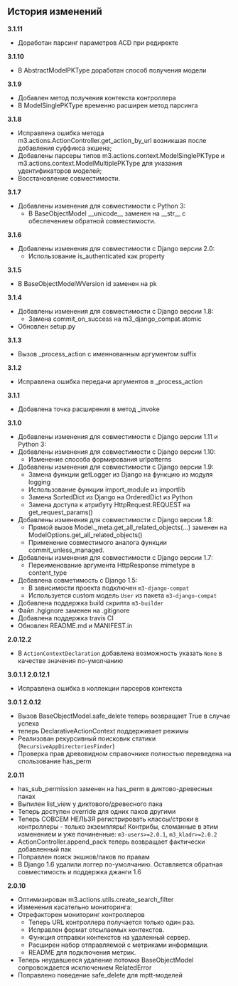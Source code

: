 ## История изменений
**3.1.11**
- Доработан парсинг параметров ACD при редиректе

**3.1.10**
- В AbstractModelPKType доработан способ получения модели

**3.1.9**
- Добавлен метод получения контекста контроллера 
- В ModelSinglePKType временно расширен метод парсинга 

**3.1.8**
- Исправлена ошибка метода m3.actions.ActionController.get_action_by_url возникшая после добавления суффикса экшена;
- Добавлены парсеры типов m3.actions.context.ModelSinglePKType и m3.actions.context.ModelMultiplePKType для указания удентификаторов моделей;
- Восстановление совместимости.

**3.1.7**
- Добавлены изменения для совместимости с Python 3:
    - В BaseObjectModel \_\_unicode\_\_ заменен на \_\_str\_\_ с обеспечением обратной совместимости.

**3.1.6**
- Добавлены изменения для совместимости с Django версии 2.0:
    - Использование is_authenticated как property

**3.1.5**
- В BaseObjectModelWVersion id заменен на pk

**3.1.4**
- Добавлены изменения для совместимости с Django версии 1.8:
    - Замена commit_on_success на m3_django_compat.atomic
- Обновлен setup.py

**3.1.3**
- Вызов _process_action с именнованным аргументом suffix

**3.1.2**
- Исправлена ошибка передачи аргументов в _process_action

**3.1.1**
- Добавлена точка расширения в метод _invoke

**3.1.0**
- Добавлены изменения для совместимости с Django версии 1.11 и Python 3:
- Добавлены изменения для совместимости с Django версии 1.10:
    - Изменение способа формирования urlpatterns
- Добавлены изменения для совместимости с Django версии 1.9:
    - Замена функции getLogger из Django на функцию из модуля logging
    - Использование функции import_module из importlib
    - Замена SortedDict из Django на OrderedDict из Python
    - Замена доступа к атрибуту HttpRequest.REQUEST на get_request_params()
- Добавлены изменения для совместимости с Django версии 1.8:
    - Прямой вызов Model._meta.get_all_related_objects(...) заменен на
      ModelOptions.get_all_related_objects()
    - Применение совместимого аналога функции commit_unless_managed.
- Добавлены изменения для совместимости с Django версии 1.7:
    - Переименование аргумента HttpResponse mimetype в content_type
- Добавлена совметимость с Django 1.5:
    - В зависимости проекта подключен ``m3-django-compat``
    - Используется custom модель ``User`` из пакета ``m3-django-compat``
- Добавлена поддержка build скрипта ``m3-builder``
- Файл .hgignore заменен на .gitignore
- Добавлена поддержка travis CI
- Обновлен README.md и MANIFEST.in

**2.0.12.2**
- В ``ActionContextDeclaration`` добавлена возможность указать ``None`` в качестве значения по-умолчанию

**3.0.1.1**
**2.0.12.1**
- Исправлена ошибка в коллекции парсеров контекста

**3.0.1**
**2.0.12**
- Вызов BaseObjectModel.safe_delete теперь возвращает True в случае успеха
- теперь DeclarativeActionContext поддерживает режимы
- Реализован рекурсивный поисковик статики (``RecursiveAppDirectoriesFinder``)
- Проверка прав древовидном справочнике полностью переведена на спользование has_perm

**2.0.11**
- has_sub_permission заменен на has_perm в диктово-древесных паках
- Выпилен list_view у диктового/древесного пака
- Теперь доступен override для одних паков другими
- Теперь СОВСЕМ НЕЛЬЗЯ регистрировать классы/строки в контроллеры - только экземпляры! Контрибы, сломанные в этим изменением и уже починенные: `m3-users>=2.0.1`, `m3_kladr>=2.0.2`
- ActionController.append_pack теперь возвращает фактически добавленный пак
- Поправлен поиск экшнов/паков по правам
- В Django 1.6 удалили логгер по-умолчанию. Оставляется обратная совместимость и поддержка джанги 1.6

**2.0.10**
- Оптимизирован m3.actions.utils.create_search_filter
- Изменения касательно мониторинга:
- Отрефакторен мониторинг контроллеров
  - Теперь URL контроллера получается только один раз.
  - Исправлен формат отсылаемых контекстов.
  - Функция отправки контекстов на удаленный сервер.
  - Расширен набор отправляемой с метриками информации.
  - README для подключения метрик.
- Теперь неудавшееся удаление потомка BaseObjectModel сопровождается исключением RelatedError
- Поправлено поведение safe_delete для mptt-моделей

